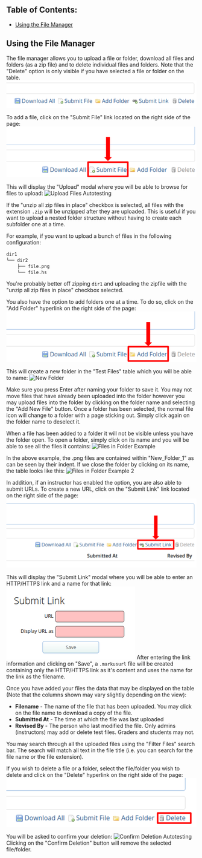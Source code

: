 ## Table of Contents:

- [Using the File Manager](#using-the-file-manager)


## Using the File Manager

The file manager allows you to upload a file or folder, download all files and folders (as a zip file) and to delete individual files and folders. Note that the "Delete" option is only visible if you have selected a file or folder on the table.
![File Manager Options](images/file-manager-options.png)

To add a file, click on the "Submit File" link located on the right side of the page:
![File Manager Options](images/file-manager-submit-file.png)

This will display the "Upload" modal where you will be able to browse for files to upload:
![Upload Files Autotesting](images/file-manager-upload-modal.png)

If the "unzip all zip files in place" checkbox is selected, all files with the extension `.zip` will be unzipped after they are uploaded. This is useful if you want to upload a nested folder structure without having to create each subfolder one at a time.

For example, if you want to upload a bunch of files in the following configuration:

```
dir1
└── dir2
    ├── file.png
    └── file.hs
```

You're probably better off zipping `dir1` and uploading the zipfile with the "unzip all zip files in place" checkbox selected.

You also have the option to add folders one at a time. To do so, click on the "Add Folder" hyperlink on the right side of the page:  ![Add Folder](images/file-manager-add-new-folder.png)

This will create a new folder in the "Test Files" table which you will be able to name:
![New Folder](images/file-manager-rename-folder.png)

Make sure you press Enter after naming your folder to save it. You may not move files that have already been uploaded into the folder however you may upload files into the folder by clicking on the folder name and selecting the "Add New File" button. Once a folder has been selected, the normal file icon will change to a folder with a page sticking out. Simply click again on the folder name to deselect it.

When a file has been added to a folder it will not be visible unless you have the folder open. To open a folder, simply click on its name and you will be able to see all the files it contains:
![Files in Folder Example](images/file-manager-open-folder.png)

In the above example, the .png files are contained within "New_Folder_1" as can be seen by their indent. If we close the folder by clicking on its name, the table looks like this:
![Files in Folder Example 2](images/file-manager-closed-folder.png)

In addition, if an instructor has enabled the option, you are also able to submit URLs. To create a new URL, click on the "Submit Link" link located on the right side of the page:
![File Manager Options](images/file-manager-submit-link.png)

This will display the "Submit Link" modal where you will be able to enter an HTTP/HTTPS link and a name for that link:
![Submit Link Modal Display](images/file-manager-upload-url-modal.png)
After entering the link information and clicking on "Save", a `.markusurl` file will be created containing only the HTTP/HTTPS link as it's content and uses the name for the link as the filename. 

Once you have added your files the data that may be displayed on the table (Note that the columns shown may vary slightly depending on the view):

 - **Filename** - The name of the file that has been uploaded. You may click on the file name to download a copy of the file.
 - **Submitted At** - The time at which the file was last uploaded
 - **Revised By** - The person who last modified the file. Only admins (instructors) may add or delete test files. Graders and students may not.

You may search through all the uploaded files using the "Filter Files" search bar. The search will match all text in the file title (i.e. you can search for the file name or the file extension).

If you wish to delete a file or a folder, select the file/folder you wish to delete and click on the "Delete" hyperlink on the right side of the page:
![Delete](images/file-manager-delete.png)

You will be asked to confirm your deletion:
![Confirm Deletion Autotesting](images/file-manager-confirm-delete.png)
Clicking on the "Confirm Deletion" button will remove the selected file/folder.
